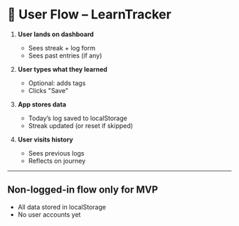 # 🔄 User Flow – LearnTracker

1. **User lands on dashboard**

   - Sees streak + log form
   - Sees past entries (if any)

2. **User types what they learned**

   - Optional: adds tags
   - Clicks "Save"

3. **App stores data**

   - Today’s log saved to localStorage
   - Streak updated (or reset if skipped)

4. **User visits history**
   - Sees previous logs
   - Reflects on journey

---

## Non-logged-in flow only for MVP

- All data stored in localStorage
- No user accounts yet
